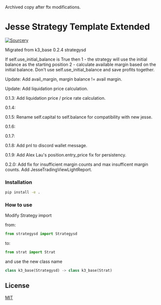 Archived copy after ftx modifications.
# Jesse Strategy Template Extended
[![Sourcery](https://img.shields.io/badge/Sourcery-enabled-brightgreen)](https://sourcery.ai)

Migrated from k3_base 0.2.4 strategysd

If self.use_initial_balance is True then
1 - the strategy will use the initial balance as the starting position
2 - calculate available margin based on the initial balance.
Don't use self.use_initial_balance and save profits together.

Update:
Add avail_margin, margin balance != avail margin.

Update:
Add liquidation price calculation.

0.1.3: Add liquidation price / price rate calculation.

0.1.4:

0.1.5: Rename self.capital to self.balance for compatibility with new jesse.

0.1.6:

0.1.7:

0.1.8:
Add pnl to discord wallet message.

0.1.9:
Add Alex Lau's position.entry_price fix for persistency.

0.2.0:
Add fix for insufficient margin counts and max insufficent margin counts.
Add JesseTradingViewLightReport.


### Installation
```bash
pip install -e .
```

### How to use
Modify Strategy import

from:
```python
from strategysd import Strategysd
```

to:

```python
from strat import Strat
```

and use the new class name

```python
class k3_base(Strategysd) -> class k3_base(Strat)
```

## License

[MIT](https://choosealicense.com/licenses/mit/)
